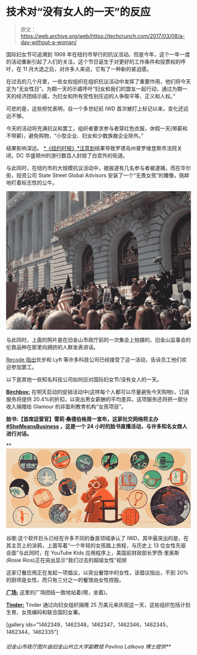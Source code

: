 # 技术对“没有女人的一天”的反应

> 原文：<https://web.archive.org/web/https://techcrunch.com/2017/03/08/a-day-without-a-woman/>

国际妇女节可追溯到 1908 年在纽约市举行的抗议活动。但是今年，这个一年一度的活动重新引起了人们的关注。这个节日诞生于对更好的工作条件和投票权的呼吁，在 11 月大选之后，对许多人来说，它有了一种新的紧迫感。

在过去的几个月里，一些女权组织在组织抗议活动中发挥了重要作用，他们将今天定为“无女性日”。为期一天的示威呼吁“妇女和我们的盟友一起行动，通过为期一天的经济团结示威，为妇女和所有受性别压迫的人争取平等、正义和人权。”

可悲的是，这些担忧表明，自一个多世纪前 IWD 首次被打上标记以来，变化还远远不够。

今天的活动将充满抗议和罢工，组织者要求参与者穿红色衣服，休假一天(带薪和不带薪)，避免购物，“小型企业、妇女和少数族裔企业除外。”

结果影响深远。 [*《纽约时报》*注意到](https://web.archive.org/web/20230129235738/https://www.nytimes.com/2017/03/08/us/a-day-without-a-woman.html)结果导致罗德岛州普罗维登斯市法院关闭，DC 华盛顿州的游行数百人封锁了白宫外的街道。

与此同时，在纽约市的大规模抗议活动中，据报道有几名参与者被逮捕，而在华尔街，投资公司 State Street Global Advisors 安装了一个“无畏女孩”的雕像，挑衅地盯着标志性的公牛。

![](img/8d23024819ab1a8b5376da28b44e5102.png)

与此同时，上面的照片是在旧金山市政厅前的一次集会上拍摄的，旧金山监事会的伦敦品种在那里向拥挤的人群发表讲话。

[Recode 指出](https://web.archive.org/web/20230129235738/http://www.recode.net/2017/3/7/14846128/womans-day-strike-tech-uber-lyft-facebook)优步和 Lyft 等许多科技公司已经接受了这一活动，告诉员工他们欢迎参加罢工。

以下是其他一些知名科技公司如何应对国际妇女节/没有女人的一天。

[**Birchbox:**](https://web.archive.org/web/20230129235738/https://www.birchbox.com/) 在明天启动的促销活动中(这样每个人都可以尽量避免今天购物)，订阅服务将提供 20.4%的折扣，以突出男女薪酬的平均差异。这项服务还将把一部分收入捐赠给 Glamour 的非盈利教育机构“女孩项目”。

[](https://web.archive.org/web/20230129235738/https://www.facebook.com/sheryl/posts/10158241822055177)**脸书:【首席运营官】雪莉·桑德伯格周一宣布，这家社交网络将主办 [#SheMeansBusiness](https://web.archive.org/web/20230129235738/https://shemeansbusiness.fb.com/) ，这是一个 24 小时的脸书直播活动，与许多知名女商人进行对话。**

 **![](img/31b031b10df5c883bf8b272f259b98b4.png)

谷歌:这个软件巨头已经在许多不同的垂直领域承认了 IWD，其中最突出的是，在其主页上的涂鸦，上面写着“一个年轻的女孩踏上旅程，与历史上 13 位女性先驱会面”与此同时，在 YouTube Kids 应用程序上，美国前财政部长罗西·里奥斯(Rosie Rios)正在突出显示“我们过去的超级女性”视频

这家订餐应用正在发起一项倡议，以突出餐馆中的女性，该倡议指出，不到 20%的厨师是女性，而只有三分之一的餐馆由女性控股。

**[广场:](https://web.archive.org/web/20230129235738/https://twitter.com/SquareCareers/status/839582769177063437)** 这里的广场团结一致地站着(嗯，坐着)。

**[Tinder:](https://web.archive.org/web/20230129235738/http://blog.gotinder.com/bold-women-of-the-world-we-salute-you/)** Tinder 通过向妇女组织捐赠 25 万美元来庆祝这一天，这些组织包括计划生育、女孩编码和联合国妇女署。

[gallery ids="1462349，1462348，1462347，1462346，1462345，1462344，1462335"]

###### *旧金山市政厅图片由旧金山州立大学副教授 Pavlina Latkova 博士提供***